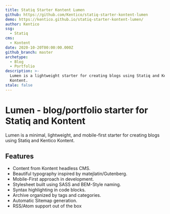 ```yaml
---
title: Statiq Starter Kontent Lumen
github: https://github.com/Kentico/statiq-starter-kontent-lumen
demo: https://kentico.github.io/statiq-starter-kontent-lumen/
author: Kentico
ssg:
  - Statiq
cms:
  - Kontent
date: 2020-10-20T00:00:00.000Z
github_branch: master
archetype:
  - Blog
  - Portfolio
description: >-
  Lumen is a lightweight starter for creating blogs using Statiq and Kentico
  Kontent.
stale: false
---
```


# Lumen - blog/portfolio starter for Statiq and Kontent

Lumen is a minimal, lightweight, and mobile-first starter for creating blogs using Statiq and Kentico Kontent.

## Features

* Content from Kontent headless CMS.
* Beautiful typography inspired by matejlatin/Gutenberg.
* Mobile-First approach in development.
* Stylesheet built using SASS and BEM-Style naming.
* Syntax highlighting in code blocks.
* Archive organized by tags and categories.
* Automatic Sitemap generation.
* RSS/Atom support out of the box
